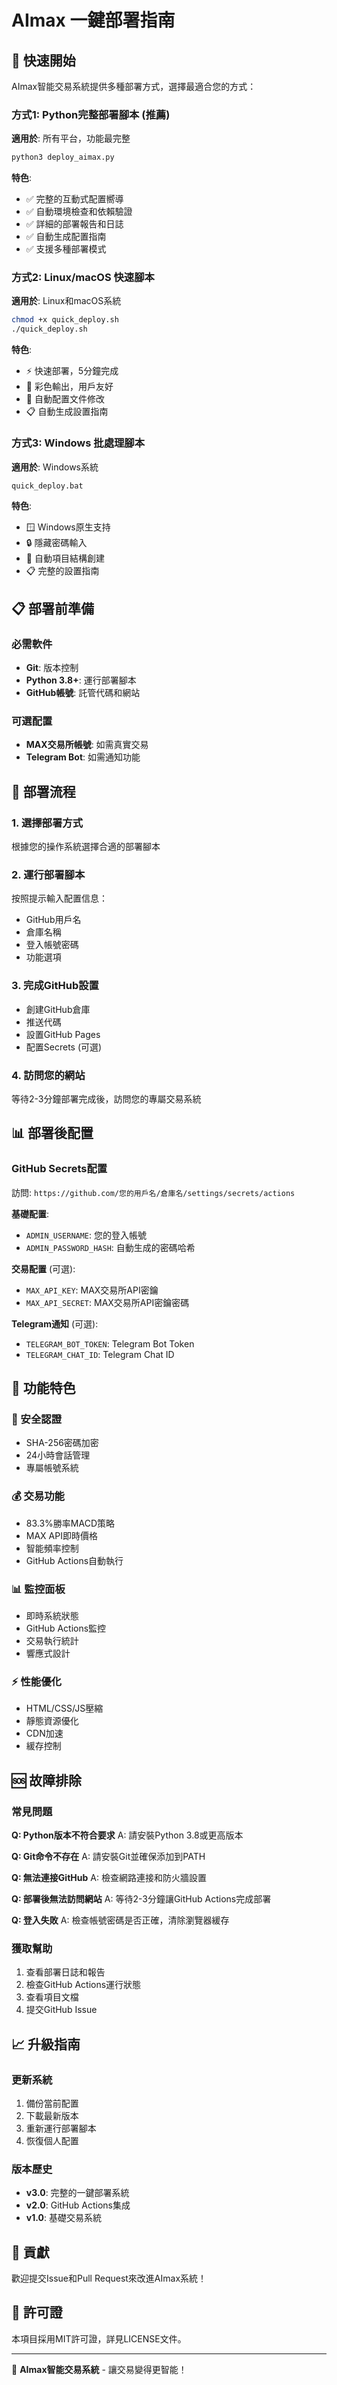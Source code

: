 # AImax 一鍵部署指南

## 🚀 快速開始

AImax智能交易系統提供多種部署方式，選擇最適合您的方式：

### 方式1: Python完整部署腳本 (推薦)

**適用於**: 所有平台，功能最完整

```bash
python3 deploy_aimax.py
```

**特色**:
- ✅ 完整的互動式配置嚮導
- ✅ 自動環境檢查和依賴驗證
- ✅ 詳細的部署報告和日誌
- ✅ 自動生成配置指南
- ✅ 支援多種部署模式

### 方式2: Linux/macOS 快速腳本

**適用於**: Linux和macOS系統

```bash
chmod +x quick_deploy.sh
./quick_deploy.sh
```

**特色**:
- ⚡ 快速部署，5分鐘完成
- 🎨 彩色輸出，用戶友好
- 🔧 自動配置文件修改
- 📋 自動生成設置指南

### 方式3: Windows 批處理腳本

**適用於**: Windows系統

```cmd
quick_deploy.bat
```

**特色**:
- 🪟 Windows原生支持
- 🔒 隱藏密碼輸入
- 📁 自動項目結構創建
- 📋 完整的設置指南

## 📋 部署前準備

### 必需軟件
- **Git**: 版本控制
- **Python 3.8+**: 運行部署腳本
- **GitHub帳號**: 託管代碼和網站

### 可選配置
- **MAX交易所帳號**: 如需真實交易
- **Telegram Bot**: 如需通知功能

## 🔧 部署流程

### 1. 選擇部署方式
根據您的操作系統選擇合適的部署腳本

### 2. 運行部署腳本
按照提示輸入配置信息：
- GitHub用戶名
- 倉庫名稱
- 登入帳號密碼
- 功能選項

### 3. 完成GitHub設置
- 創建GitHub倉庫
- 推送代碼
- 設置GitHub Pages
- 配置Secrets (可選)

### 4. 訪問您的網站
等待2-3分鐘部署完成後，訪問您的專屬交易系統

## 📊 部署後配置

### GitHub Secrets配置

訪問: `https://github.com/您的用戶名/倉庫名/settings/secrets/actions`

**基礎配置**:
- `ADMIN_USERNAME`: 您的登入帳號
- `ADMIN_PASSWORD_HASH`: 自動生成的密碼哈希

**交易配置** (可選):
- `MAX_API_KEY`: MAX交易所API密鑰
- `MAX_API_SECRET`: MAX交易所API密鑰密碼

**Telegram通知** (可選):
- `TELEGRAM_BOT_TOKEN`: Telegram Bot Token
- `TELEGRAM_CHAT_ID`: Telegram Chat ID

## 🎯 功能特色

### 🔐 安全認證
- SHA-256密碼加密
- 24小時會話管理
- 專屬帳號系統

### 💰 交易功能
- 83.3%勝率MACD策略
- MAX API即時價格
- 智能頻率控制
- GitHub Actions自動執行

### 📊 監控面板
- 即時系統狀態
- GitHub Actions監控
- 交易執行統計
- 響應式設計

### ⚡ 性能優化
- HTML/CSS/JS壓縮
- 靜態資源優化
- CDN加速
- 緩存控制

## 🆘 故障排除

### 常見問題

**Q: Python版本不符合要求**
A: 請安裝Python 3.8或更高版本

**Q: Git命令不存在**
A: 請安裝Git並確保添加到PATH

**Q: 無法連接GitHub**
A: 檢查網路連接和防火牆設置

**Q: 部署後無法訪問網站**
A: 等待2-3分鐘讓GitHub Actions完成部署

**Q: 登入失敗**
A: 檢查帳號密碼是否正確，清除瀏覽器緩存

### 獲取幫助

1. 查看部署日誌和報告
2. 檢查GitHub Actions運行狀態
3. 查看項目文檔
4. 提交GitHub Issue

## 📈 升級指南

### 更新系統
1. 備份當前配置
2. 下載最新版本
3. 重新運行部署腳本
4. 恢復個人配置

### 版本歷史
- **v3.0**: 完整的一鍵部署系統
- **v2.0**: GitHub Actions集成
- **v1.0**: 基礎交易系統

## 🤝 貢獻

歡迎提交Issue和Pull Request來改進AImax系統！

## 📄 許可證

本項目採用MIT許可證，詳見LICENSE文件。

---

🤖 **AImax智能交易系統** - 讓交易變得更智能！